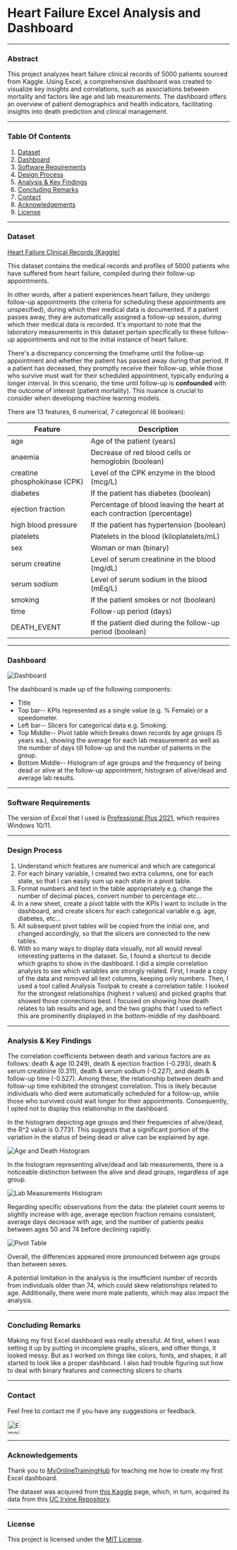 # Heart Failure Excel Analysis and Dashboard
-------------------------------
### Abstract

This project analyzes heart failure clinical records of 5000 patients sourced from Kaggle. Using Excel, a comprehensive dashboard was created to visualize key insights and correlations, such as associations between mortality and factors like age and lab measurements. The dashboard offers an overview of patient demographics and health indicators, facilitating insights into death prediction and clinical management.



-----------------------------
### Table Of Contents

1. [Dataset](#dataset)
2. [Dashboard](#features)
3. [Software Requirements](#installation)
4. [Design Process](#design)
5. [Analysis & Key Findings](#analysis)
6. [Concluding Remarks](#conclusion)
7. [Contact](#contact)
8. [Acknowledgements](#acknowledgements)
9. [License](#license)


----------------------------------
### Dataset<a name="dataset"></a>

[Heart Failure Clinical Records (Kaggle)](https://www.kaggle.com/datasets/aadarshvelu/heart-failure-prediction-clinical-records)

This dataset contains the medical records and profiles of 5000 patients who have suffered from heart failure, compiled during their follow-up appointments. 

In other words, after a patient experiences heart failure, they undergo follow-up appointments (the criteria for scheduling these appointments are unspecified), during which their medical data is documented. If a patient passes away, they are automatically assigned a follow-up session, during which their medical data is recorded. It's important to note that the laboratory measurements in this dataset pertain specifically to these follow-up appointments and not to the initial instance of heart failure.

There's a discrepancy concerning the timeframe until the follow-up appointment and whether the patient has passed away during that period. If a patient has deceased, they promptly receive their follow-up, while those who survive must wait for their scheduled appointment, typically enduring a longer interval. In this scenario, the time until follow-up is **confounded** with the outcome of interest (patient mortality). This nuance is crucial to consider when developing machine learning models. 





There are 13 features, 6 numerical, 7 categorical (6 boolean):

| Feature               | Description                                                    |
|-----------------------|----------------------------------------------------------------|
| age                   | Age of the patient (years)                                     |
| anaemia               | Decrease of red blood cells or hemoglobin (boolean)            |
| creatine phosphokinase (CPK) | Level of the CPK enzyme in the blood (mcg/L)           |
| diabetes              | If the patient has diabetes (boolean)                          |
| ejection fraction     | Percentage of blood leaving the heart at each contraction (percentage) |
| high blood pressure   | If the patient has hypertension (boolean)                     |
| platelets             | Platelets in the blood (kiloplatelets/mL)                      |
| sex                   | Woman or man (binary)                                          |
| serum creatine    | Level of serum creatinine in the blood (mg/dL)                 |
| serum sodium          | Level of serum sodium in the blood (mEq/L)                     |
| smoking               | If the patient smokes or not (boolean)                         |
| time                  | Follow-up period (days)                                        |
| DEATH_EVENT           | If the patient died during the follow-up period (boolean)      |




----------------------------------
### Dashboard<a name="features"></a>
![Dashboard](dashboard.png)



The dashboard is made up of the following components:
- Title 
- Top bar-- KPIs represented as a single value (e.g. % Female) or a speedometer. 
- Left bar-- Slicers for categorical data e.g. Smoking.
- Top Middle-- Pivot table which breaks down records by age groups (5 years ea.), showing the average for each lab measurement as well as the number of days till follow-up and the number of patients in the group.
- Bottom Middle-- Histogram of age groups and the frequency of being dead or alive at the follow-up appointment; histogram of alive/dead and average lab results. 

-------------------------------
### Software Requirements<a name="installation"></a>
The version of Excel that I used is [Professional Plus 2021](https://learn.microsoft.com/en-us/deployoffice/ltsc2021/overview), which requires Windows 10/11.


----------------------------
### Design Process<a name="design"></a>
1. Understand which features are numerical and which are categorical
2. For each binary variable, I created two extra columns, one for each state, so that I can easily sum up each state in a pivot table.
3. Format numbers and text in the table appropriately e.g. change the number of decimal places, convert number to percentage etc...
4. In a new sheet, create a pivot table with the KPIs I want to include in the dashboard, and create slicers for each categorical variable e.g. age, diabetes, etc...
5. All subsequent pivot tables will be copied from the initial one, and changed accordingly, so that the slicers are connected to the new tables. 
6. With so many ways to display data visually, not all would reveal interesting patterns in the dataset. So, I found a shortcut to decide which graphs to show in the dashboard. I did a simple correlation analysis to see which variables are strongly related. First, I made a copy of the data and removed all text columns, keeping only numbers. Then, I used a tool called Analysis Toolpak to create a correlation table. I looked for the strongest relationships (highest r values) and picked graphs that showed those connections best. I focused on showing how death relates to lab results and age, and the two graphs that I used to reflect this are prominently displayed in the bottom-middle of my dashboard.


--------------------
### Analysis & Key Findings<a name="analysis"></a>

The correlation coefficients between death and various factors are as follows: death & age (0.249), death & ejection fraction (-0.293), death & serum creatinine (0.311), death & serum sodium (-0.227), and death & follow-up time (-0.527). Among these, the relationship between death and follow-up time exhibited the strongest correlation. This is likely because individuals who died were automatically scheduled for a follow-up, while those who survived could wait longer for their appointments. Consequently, I opted not to display this relationship in the dashboard.

In the histogram depicting age groups and their frequencies of alive/dead, the R^2 value is 0.7731. This suggests that a significant portion of the variation in the status of being dead or alive can be explained by age.

![Age and Death Histogram](age_and_death_histogram.png)

In the histogram representing alive/dead and lab measurements, there is a noticeable distinction between the alive and dead groups, regardless of age group.

![Lab Measurements Histogram](lab_measurements_histogram.png)

Regarding specific observations from the data: the platelet count seems to slightly increase with age, average ejection fraction remains consistent, average days decrease with age, and the number of patients peaks between ages 50 and 74 before declining rapidly.

![Pivot Table](pivot_table.png)


Overall, the differences appeared more pronounced between age groups than between sexes.

A potential limitation in the analysis is the insufficient number of records from individuals older than 74, which could skew relationships related to age. Additionally, there were more male patients, which may also impact the analysis.


-------------------------
### Concluding Remarks<a name="conclusion"></a>

Making my first Excel dashboard was really stressful. At first, when I was setting it up by putting in incomplete graphs, slicers, and other things, it looked messy. But as I worked on things like colors, fonts, and shapes, it all started to look like a proper dashboard. I also had trouble figuring out how to deal with binary features and connecting slicers to charts

-----------------------
### Contact<a name="contact"></a>
Feel free to contact me if you have any suggestions or feedback. 

<a href="mailto:brigitte.xyan@gmail.com">
  <img src="https://cdn-icons-png.flaticon.com/512/281/281769.png" alt="Email Me" width="30" height="30">
</a>



--------------------------
### Acknowledgements<a name="ackowledgements"></a>
Thank you to [MyOnlineTrainingHub](https://www.youtube.com/watch?v=1ic8E58Bo2M&list=PLQW1wsHNKi3i-NvlSAooPm1KI1qH3hkDh) for teaching me how to create my first Excel dashboard. 

The dataset was acquired from [this Kaggle](https://www.kaggle.com/datasets/aadarshvelu/heart-failure-prediction-clinical-records) page, which, in turn, acquired its data from this [UC Irvine Repository](https://archive.ics.uci.edu/dataset/519/heart+failure+clinical+records). 


----------------------
### License<a name="license"></a>
This project is licensed under the [MIT License](https://opensource.org/licenses/MIT).

